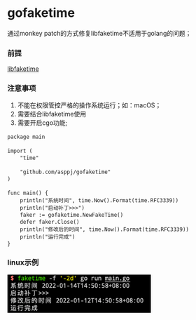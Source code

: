 # gofaketime
通过monkey patch的方式修复libfaketime不适用于golang的问题；


### 前提
[libfaketime](https://github.com/wolfcw/libfaketime)


### 注意事项
1. 不能在权限管控严格的操作系统运行；如：macOS；
2. 需要结合libfaketime使用
3. 需要开启cgo功能;

```golang
package main

import (
	"time"

	"github.com/asppj/gofaketime"
)

func main() {
	println("系统时间", time.Now().Format(time.RFC3339))
	println("启动补丁>>>")
	faker := gofaketime.NewFakeTime()
	defer faker.Close()
	println("修改后的时间", time.Now().Format(time.RFC3339))
	println("运行完成")
}
```

### linux示例
![img](img.png)
